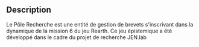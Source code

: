 ## Description
Le Pôle Recherche est une entité de gestion de brevets s'inscrivant dans la dynamique de la mission 6 du jeu Rearth. Ce jeu épistemique a été développé dans le cadre du projet de recherche JEN.lab